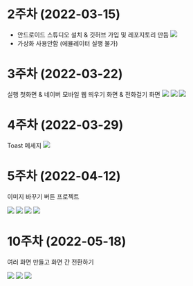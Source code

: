 # 2주차 (2022-03-15)
- 안드로이드 스튜디오 설치 & 깃허브 가입 및 레포지토리 만듬
<img width="" height="" src="./pic/2주차.png"></img>
- 가상화 사용안함 (에뮬레이터 실행 불가)

# 3주차 (2022-03-22)
실행 첫화면 & 네이버 모바일 웹 띄우기 화면 & 전화걸기 화면
<img width="" height="" src="./pic/3주차_실행 첫화면.jpg"></img>
<img width="" height="" src="./pic/3주차_네이버.jpg"></img>
<img width="" height="" src="./pic/3주차_전화.jpg"></img>

# 4주차 (2022-03-29)
Toast 메세지
<img width="" height="" src="./pic/4주차_Toast.jpg"></img>

# 5주차 (2022-04-12)
이미지 바꾸기 버튼 프로젝트

<img width="" height="" src="./pic/소스파일1.jpg"></img>
<img width="" height="" src="./pic/소스파일2.jpg"></img>
<img width="" height="" src="./pic/실행화면_dog.jpg"></img>
<img width="" height="" src="./pic/실행화면_cat.jpg"></img>

# 10주차 (2022-05-18)
여러 화면 만들고 화면 간 전환하기

<img width="" height="" src="./pic/오류1.jpg"></img>
<img width="" height="" src="./pic/코드2.jpg"></img>
<img width="" height="" src="./pic/코드3.jpg"></img>


